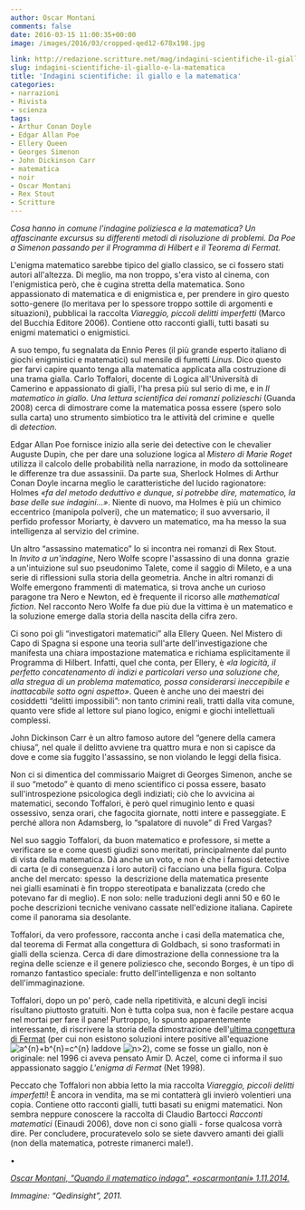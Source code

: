 ```yaml
---
author: Oscar Montani
comments: false
date: 2016-03-15 11:00:35+00:00
image: /images/2016/03/cropped-qed12-678x198.jpg

link: http://redazione.scritture.net/mag/indagini-scientifiche-il-giallo-e-la-matematica/
slug: indagini-scientifiche-il-giallo-e-la-matematica
title: 'Indagini scientifiche: il giallo e la matematica'
categories:
- narrazioni
- Rivista
- scienza
tags:
- Arthur Conan Doyle
- Edgar Allan Poe
- Ellery Queen
- Georges Simenon
- John Dickinson Carr
- matematica
- noir
- Oscar Montani
- Rex Stout
- Scritture
---
```


_Cosa hanno in comune l'indagine poliziesca e la matematica? Un affascinante excursus su differenti metodi di risoluzione di problemi. Da Poe a Simenon passando per il Programma di Hilbert e il Teorema di Fermat._



L'enigma matematico sarebbe tipico del giallo classico, se ci fossero stati autori all'altezza. Di meglio, ma non troppo, s'era visto al cinema, con l'enigmistica però, che è cugina stretta della matematica. Sono appassionato di matematica e di enigmistica e, per prendere in giro questo sotto-genere (lo meritava per lo spessore troppo sottile di argomenti e situazioni), pubblicai la raccolta _Viareggio, piccoli delitti imperfetti_ (Marco del Bucchia Editore 2006). Contiene otto racconti gialli, tutti basati su enigmi matematici o enigmistici.

A suo tempo, fu segnalata da Ennio Peres (il più grande esperto italiano di giochi enigmistici e matematici) sul mensile di fumetti _Linus_. Dico questo per farvi capire quanto tenga alla matematica applicata alla costruzione di una trama gialla. Carlo Toffalori, docente di Logica all'Università di Camerino e appassionato di gialli, l'ha presa più sul serio di me, e in _Il matematico in giallo. Una lettura scientifica dei romanzi polizieschi_ (Guanda 2008) cerca di dimostrare come la matematica possa essere (spero solo sulla carta) uno strumento simbiotico tra le attività del crimine e  quelle di _detection_.

Edgar Allan Poe fornisce inizio alla serie dei detective con le chevalier Auguste Dupin, che per dare una soluzione logica al _Mistero di Marie Roget_ utilizza il calcolo delle probabilità nella narrazione, in modo da sottolineare le differenze tra due assassinii. Da parte sua, Sherlock Holmes di Arthur Conan Doyle incarna meglio le caratteristiche del lucido ragionatore: Holmes _«fa del metodo deduttivo e dunque, si potrebbe dire, matematico, la base delle sue indagini…»_. Niente di nuovo, ma Holmes è più un chimico eccentrico (manipola polveri), che un matematico; il suo avversario, il perfido professor Moriarty, è davvero un matematico, ma ha messo la sua intelligenza al servizio del crimine.

Un altro “assassino matematico” lo si incontra nei romanzi di Rex Stout. In _Invito a un'indagine_, Nero Wolfe scopre l'assassino di una donna  grazie a un'intuizione sul suo pseudonimo Talete, come il saggio di Mileto, e a una serie di riflessioni sulla storia della geometria. Anche in altri romanzi di Wolfe emergono frammenti di matematica, si trova anche un curioso paragone tra Nero e Newton, ed è frequente il ricorso alle _mathematical fiction_. Nel racconto Nero Wolfe fa due più due la vittima è un matematico e la soluzione emerge dalla storia della nascita della cifra zero.

Ci sono poi gli “investigatori matematici” alla Ellery Queen. Nel Mistero di Capo di Spagna si espone una teoria sull'arte dell'investigazione che manifesta una chiara impostazione matematica e richiama esplicitamente il Programma di Hilbert. Infatti, quel che conta, per Ellery, è _«la logicità, il perfetto concatenamento di indizi e particolari verso una soluzione che, alla stregua di un problema matematico, possa considerarsi ineccepibile e inattacabile sotto ogni aspetto»_. Queen è anche uno dei maestri dei cosiddetti “delitti impossibili”: non tanto crimini reali, tratti dalla vita comune, quanto vere sfide al lettore sul piano logico, enigmi e giochi intellettuali complessi.

John Dickinson Carr è un altro famoso autore del “genere della camera chiusa”, nel quale il delitto avviene tra quattro mura e non si capisce da dove e come sia fuggito l'assassino, se non violando le leggi della fisica.

Non ci si dimentica del commissario Maigret di Georges Simenon, anche se il suo “metodo” è quanto di meno scientifico ci possa essere, basato sull'introspezione psicologica degli indiziati; ciò che lo avvicina ai matematici, secondo Toffalori, è però quel rimuginìo lento e quasi ossessivo, senza orari, che fagocita giornate, notti intere e passeggiate. E perché allora non Adamsberg, lo “spalatore di nuvole” di Fred Vargas?

Nel suo saggio Toffalori, da buon matematico e professore, si mette a verificare se e come questi giudizi sono meritati, principalmente dal punto di vista della matematica. Dà anche un voto, e non è che i famosi detective di carta (e di conseguenza i loro autori) ci facciano una bella figura. Colpa anche del mercato: spesso  la descrizione della matematica presente nei gialli esaminati è fin troppo stereotipata e banalizzata (credo che potevano far di meglio). E non solo: nelle traduzioni degli anni 50 e 60 le poche descrizioni tecniche venivano cassate nell'edizione italiana. Capirete come il panorama sia desolante.

Toffalori, da vero professore, racconta anche i casi della matematica che, dal teorema di Fermat alla congettura di Goldbach, si sono trasformati in gialli della scienza. Cerca di dare dimostrazione della connessione tra la regina delle scienze e il genere poliziesco che, secondo Borges, è un tipo di romanzo fantastico speciale: frutto dell'intelligenza e non soltanto dell'immaginazione.

Toffalori, dopo un po' però, cade nella ripetitività, e alcuni degli incisi risultano piuttosto gratuiti. Non è tutta colpa sua, non è facile pestare acqua nel mortai per fare il pane! Purtroppo, lo spunto apparentemente interessante, di riscrivere la storia della dimostrazione dell'[ultima congettura di Fermat](https://it.wikipedia.org/wiki/Ultimo_teorema_di_Fermat) (per cui non esistono soluzioni intere positive all'equazione ![a^{n}+b^{n}=c^{n}](https://wikimedia.org/api/rest_v1/media/math/render/svg/1a2e31ced64b8cef38ab186ec86755ecc47c861f) laddove ![n>2](https://wikimedia.org/api/rest_v1/media/math/render/svg/44e71ac55b9fbf1e9f341b946cda63d61d3ef2cd)), come se fosse un giallo, non è originale: nel 1996 ci aveva pensato Amir D. Aczel, come ci informa il suo appassionato saggio _L'enigma di Fermat_ (Net 1998).

Peccato che Toffalori non abbia letto la mia raccolta _Viareggio, piccoli delitti imperfetti_! È ancora in vendita, ma se mi contatterà gli invierò volentieri una copia. Contiene otto racconti gialli, tutti basati su enigmi matematici. Non sembra neppure conoscere la raccolta di Claudio Bartocci _Racconti matematici_ (Einaudi 2006), dove non ci sono gialli - forse qualcosa vorrà dire. Per concludere, procuratevelo solo se siete davvero amanti dei gialli (non della matematica, potreste rimanerci male!).

•

_[Oscar Montani, "Quando il matematico indaga", «oscarmontani» 1.11.2014.](http://oscarmontani.blogspot.it/2014/11/quando-il-matematco-indaga.html)_

_Immagine: “Qedinsight”, 2011._
